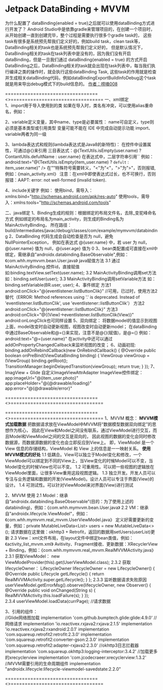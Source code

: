# Jetpack DataBinding + MVVM

为什么配置了 dataBinding{enabled = true}之后就可以使用dataBinding方式进行开发了？
Android Studio中是依靠gradle来管理项目的，在创建一个项目时，从开始创建一直到创建完毕，整个过程是需要执行很多个gradle task的，
这些task有很多是系统预先帮我们定义好的，例如build task，clean task等，DataBinding相关的task也是系统预先帮我们定义好的，
但是默认情况下，DataBinding相关的task在task列表中是没有的，因为我们没有开启dataBinding，但是一旦我们通过 dataBinding{enabled = true}
的方式开启DataBinding之后，DataBinding相关的task就会出现在task列表中，每当我们执行编译之类的操作时，就会执行这些dataBinding Task, 
这些task的作用就是检查并生成相关dataBinding代码，例如dataBindingExportBuildInfoDebug这个task就是用来导出debug模式下的build信息的。
[作者：唠嗑008](https://www.jianshu.com/p/53925ccb900e)

=================================<<start Jetpack DataBinding start>>=================================
一、xml绑定   
   1、import用于导入使用到的类
       如果在导入时，类名有冲突，可以使用alias重命名，例如：
   <import type="android.view.View"/>
   <import type="com.example.real.estate.View"
           alias="Vista"/>

   2、variable定义变量，其中name、type是必要属性：
       name可自定义，type则必须是基本类型或引用类型
      变量可能不能在 IDE 中完成自动提示功能
   import、variable两者为同一级

   3、lambda表达式和规则(lambda表达式是Java8的新特性)：
      在控件中设置属性，可通过@{}来引用
      三目表达式：@{TextUtils.isEmpty(user.name) ? ContantUtils.defultName : user.name}
      在表达式中，二层字符串引用`` 例如：android:text="@{TextUtils.isEmpty(item_user.name) ? `defult` : item_user.name}" />
      在""特殊符号需要转义，"<"为"&lt;"，">"为"&gt;"，否则报错,例如：《main_activity.xml》
      注意：在xml中即使表达式过长，也不可换行，否则报错：AAPT: error: not well-formed (invalid token).
     
   4、include关键字
        例如： <include layout="@layout/layout_item" bind:user="@{user}"/>
       使用bind，需导入：xmlns:bind="http://schemas.android.com/apk/res-auto"
       使用tools，需导入：xmlns:tools="http://schemas.android.com/tools"
      
二、java绑定
    1、Binding生成的规则：根据绑定的布局文件名，去除_变驼峰命名方式
         例如绑定的布局名为main_activity，则生成的Binding名为MainActivityBinding，
         所在路径：build/intermediates/javac/debug/classes/com/example/mymvvm/databinding
    2、DataBinding 代码生成会自动检查是否为 null，避免NullPointerException，
         例如在表达式 @{user.name} 中，若 user 为 null，@{user.name} 值为 null，@{user.age} 值为 0
    3、bean类配置成可直接在xml中绑定，需继承自"androidx.databinding.BaseObservable",例如：《com.whh.mymvvm.bean.User.java》
       java赋值方法
         3.1 通过MainActivityBinding.控件id，直接赋值 如:binding.textView.setText(user.name);
         3.2 MainActivityBinding调用set方法  如：binding.setUser(user);
         3.3 MainActivityBinding调用setVariable方法 如：binding.setVariable(BR.user, user);
    4、事件绑定
         方法1 android:onClick="@{eventlistener.listButtonClik}" //可用，已过时，使用方法2替代（ERROR: Method references using '.' is deprecated. Instead of 'eventlistener.listButtonClik', use 'eventlistener::listButtonClik'）
         方法2 android:onClick="@{eventlistener::listButtonClik}"
         方法3 android:onClick="@{(View)->eventlistener.listButtonClik(View)}"
       android:onLongClick也可同样设置
    5、双向绑定：
          将数据model的值显示到视图上面，model改变时自动更新视图，视图改变时自动更新model；
          在dataBinding中通过BaseObservable和@={}来实现，注意不是@{}(赋值)，是@={}
          例如：android:text="@={user.name}"
          在activity中还可以通过addOnPropertyChangedCallback来监听视图的改变；
     6、动画初现:
        binding.addOnRebindCallback(new OnRebindCallback() {
                   @Override
                   public boolean onPreBind(ViewDataBinding binding) {
                       ViewGroup viewGroup = (ViewGroup) binding.getRoot();
                       TransitionManager.beginDelayedTransition(viewGroup);
                       return true;
                   }
               });
     7、ImagView + Glide
        自定义ImageViewAttrAdapter
        ImageView控件绑定：
           app:imageUrl="@{item_user.photo}"
           app:placeHolder="@{@drawable/loading}"
           app:error="@{@drawable/error}" 

=================================<<end Jetpack DataBinding end>>=================================


=================================<<start MVVM start>>=================================
1、MVVM 概念：
    **MVVM模式加载数据**
    把数据请求放在ViewModel中MVVM将“数据模型数据双向绑定”的思想作为核心，
    因此在View和Model之间没有联系，通过ViewModel进行交互，而且Model和ViewModel之间的交互是双向的，
    因此视图的数据的变化会同时修改数据源，而数据源数据的变化也会立即反应到View上。
    即，ViewModel 是一个 View 信息的存储结构，ViewModel 和 View 上的信息是一一映射关系。
    **使用MVVM模式的好处**
    1.1 低耦合。View可以独立于Model变化和修改，一个ViewModel可以绑定到不同的View上，当View变化的时候Model可以不变，当Model变化的时候View也可以不变。
    1.2 可重用性。可以把一些视图的逻辑放在ViewModel里面，让很多View重用这段视图逻辑。
    1.3 独立开发。开发人员可以专注与业务逻辑和数据的开发(ViewModel)。设计人员可以专注于界面(View)的设计。
    1.4 可测试性。可以针对ViewModel来对界面(View)进行测试
    
2、MVVM 使用
   2.1 Model：继承自“androidx.databinding.BaseObservable”(目的：为了使用上述的databinding)，例如：《com.whh.mymvvm.bean.User.java》
   2.2 VM：继承自"androidx.lifecycle.ViewModel"，例如：《com.whh.mymvvm.real_mvvm.UserViewModel.java》
           定义好需要更新的变量，例如：private MutableLiveData<List<User>> users = new MutableLiveData<>();
           请求数据在这里做：okhttp3 + Retrofit，返回的数据用setUsers(userList)更新
   2.3 View：xml文件布局，在layout文件中绑定bean类值，例如：《activity_list_mvvm.xml》
       Avitivity、Fragment接收、更新数据：XRecyclerView + Binding，例如：《com.whh.mymvvm.real_mvvm.RealMVVMActivity.java》
          2.3.1 获取ViewModel： new ViewModelProvider(this).get(UserViewModel.class);
          2.3.2 获取lifecycleOwner：
                LifecycleOwner lifecycleOwner = new LifecycleOwner() {
                            @Override
                            public Lifecycle getLifecycle() {
                                return RealMVVMActivity.super.getLifecycle();
                            }
                        };
          2.3.3 监听数据请求失败原因
                userViewModel.getErrorMsg().observe(lifecycleOwner, new Observer<String>() {
                            @Override
                            public void onChanged(String s) {
                                RealMVVMActivity.this.loadFailure(s);
                            }
                        });                                
          2.3.4 userViewModel.loadData(currPage); //请求数据

3、引用的组件：   
    //Glide网络图加载
    implementation 'com.github.bumptech.glide:glide:4.9.0'
    //网络请求
    implementation 'io.reactivex.rxjava2:rxjava:2.1.5'
    implementation 'io.reactivex.rxjava2:rxandroid:2.0.1'
    implementation 'com.squareup.retrofit2:retrofit:2.3.0'
    implementation 'com.squareup.retrofit2:converter-gson:2.3.0'
    implementation 'com.squareup.retrofit2:adapter-rxjava2:2.3.0'
    //okhttp3日志拦截器
    implementation 'com.squareup.okhttp3:logging-interceptor:3.4.2'
    //加载更多的xrecyclerview
    implementation 'com.jcodecraeer:xrecyclerview:1.3.2'
    //MVVM需要引用的生命周期组件
    implementation "androidx.lifecycle:lifecycle-viewmodel-savedstate:2.2.0"
   
=================================<<end   MVVM   end>>=================================


